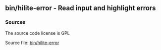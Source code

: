 ## bin/hilite-error - Read input and highlight errors


### Sources
<a href="#sources"></a>
The source code license is GPL

Source file: [bin/hilite-error](/bin/hilite-error)

